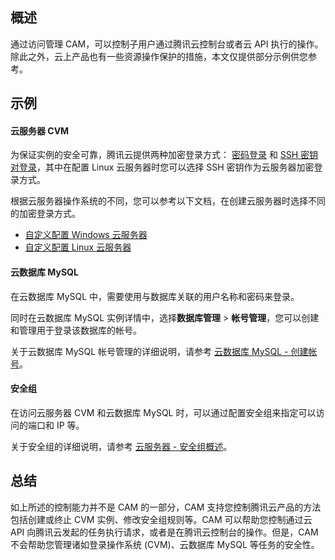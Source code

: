 ## 概述
通过访问管理 CAM，可以控制子用户通过腾讯云控制台或者云 API 执行的操作。除此之外，云上产品也有一些资源操作保护的措施，本文仅提供部分示例供您参考。

## 示例
#### 云服务器 CVM

为保证实例的安全可靠，腾讯云提供两种加密登录方式： [密码登录](https://cloud.tencent.com/doc/product/213/6093) 和 [SSH 密钥对登录](https://cloud.tencent.com/document/product/213/6092)，其中在配置 Linux 云服务器时您可以选择 SSH 密钥作为云服务器加密登录方式。

根据云服务器操作系统的不同，您可以参考以下文档，在创建云服务器时选择不同的加密登录方式。

- [自定义配置 Windows 云服务器](https://cloud.tencent.com/document/product/213/10516)
- [自定义配置 Linux 云服务器](https://cloud.tencent.com/document/product/213/10517)

#### 云数据库 MySQL

在云数据库 MySQL 中，需要使用与数据库关联的用户名称和密码来登录。

同时在云数据库 MySQL 实例详情中，选择**数据库管理** > **帐号管理**，您可以创建和管理用于登录该数据库的帐号。

关于云数据库 MySQL 帐号管理的详细说明，请参考 [云数据库 MySQL - 创建帐号](https://cloud.tencent.com/document/product/236/35794)。

#### 安全组

在访问云服务器 CVM 和云数据库 MySQL 时，可以通过配置安全组来指定可以访问的端口和 IP 等。

关于安全组的详细说明，请参考 [云服务器 - 安全组概述](https://cloud.tencent.com/document/product/213/12452)。

## 总结
如上所述的控制能力并不是 CAM 的一部分，CAM 支持您控制腾讯云产品的方法包括创建或终止 CVM 实例、修改安全组规则等。CAM 可以帮助您控制通过云 API 向腾讯云发起的任务执行请求，或者是在腾讯云控制台的操作。但是，CAM不会帮助您管理诸如登录操作系统 (CVM)、云数据库 MySQL 等任务的安全性。
